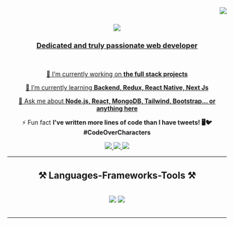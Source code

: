 <img align="right" src="https://visitor-badge.laobi.icu/badge?page_id=Har0311.Har0311" />

<h1 align="center">
  <a href= "https://git.io/typing-svg">
    <img src="https://readme-typing-svg.herokuapp.com/?font=Righteous&size=35&center=true&vCenter=true&width=500&height=70&duration=4500&lines=Hello!+There!+👋;+I'm+Harish+Kumar!;" />
</h1>

<h3 align="center">Dedicated and truly passionate web developer</h3>

<br/>

<div align="center">
 
 🔭 I’m currently working on **the full stack projects**
 
 🌱 I’m currently learning **Backend, Redux, React Native, Next Js**

💬 Ask me about **Node.js, React, MongoDB, Tailwind, Bootstrap... or anything [here](https://github.com/Har0311/Har0311/issues)**

⚡ Fun fact **I've written more lines of code than I have tweets! 🖥️🐦 #CodeOverCharacters**

 </div>
 
<div align="center"> 
  <a href="mailto:harishkumarnit03112002@gmail.com">
    <img src="https://img.shields.io/badge/Gmail-333333?style=for-the-badge&logo=gmail&logoColor=red" />
  </a>
  <a href="https://www.linkedin.com/in/harish-kumar-5b9197226/" target="_blank">
    <img src="https://img.shields.io/badge/LinkedIn-0077B5?style=for-the-badge&logo=linkedin&logoColor=white" target="_blank" />
  </a>
  <a href="https://har0311.github.io/harishK/" target="_blank">
     <img src="https://img.shields.io/badge/Portfolio-FF5722?style=for-the-badge&logo=todoist&logoColor=white" target="_blank" /> <!-- sqlite, safari, google-chrome are other good icon options -->
  </a>
</div>

 <hr/>
 
<h2 align="center">⚒️ Languages-Frameworks-Tools ⚒️</h2>
<br/>
<div align="center">
    <img src="https://skillicons.dev/icons?i=react,bootstrap,html,css,vscode,github,figma,tailwind,git" />
    <img src="https://skillicons.dev/icons?i=nodejs,python,javascript,express,mongodb,c" /><br>
</div>

<br/>
<hr/>
<br/><br/>
